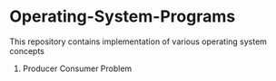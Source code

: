 # Operating-System-Programs
This repository contains implementation of various operating system concepts

1)   Producer Consumer Problem

